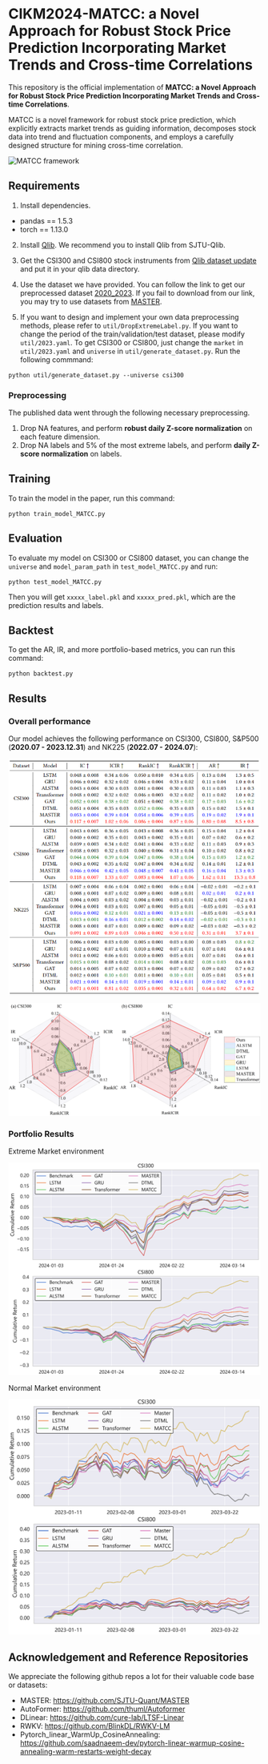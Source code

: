 # CIKM2024-MATCC: a Novel Approach for Robust Stock Price Prediction Incorporating Market Trends and Cross-time Correlations

This repository is the official implementation of **MATCC: a Novel Approach for Robust Stock Price Prediction Incorporating Market Trends and Cross-time Correlations**.

MATCC is a novel framework for robust stock price prediction, which explicitly extracts market trends as guiding information, decomposes stock data into trend and fluctuation components, and employs a carefully designed structure for mining cross-time correlation.

![MATCC framework](fig/MATCC_structure.png)

## Requirements

1. Install dependencies.

- pandas == 1.5.3
- torch == 1.13.0

2. Install [Qlib](https://github.com/SJTU-Quant/qlib). We recommend you to install Qlib from SJTU-Qlib.

3. Get the CSI300 and CSI800 stock instruments from [Qlib dataset update](https://github.com/chenditc/investment_data/releases) and put it in your qlib data directory.

4. Use the dataset we have provided. You can follow the link to get our preprocessed dataset [2020_2023](https://pan.baidu.com/s/15gt3FcnwqTBAy5oPbzhOsA?pwd=1234). If you fail to download from our link, you may try to use datasets from [MASTER](https://github.com/SJTU-Quant/MASTER).

5. If you want to design and implement your own data preprocessing methods, please refer to `util/DropExtremeLabel.py`. If you want to change the period of the train/validation/test dataset, please modify `util/2023.yaml`. To get CSI300 or CSI800, just change the `market` in `util/2023.yaml` and `universe` in `util/generate_dataset.py`. Run the following commmand:

```
python util/generate_dataset.py --universe csi300
```

### Preprocessing

The published data went through the following necessary preprocessing.

1. Drop NA features, and perform **robust daily Z-score normalization** on each feature dimension.
2. Drop NA labels and 5% of the most extreme labels, and perform **daily Z-score normalization** on labels.

## Training

To train the model in the paper, run this command:

```train
python train_model_MATCC.py
```

## Evaluation

To evaluate my model on CSI300 or CSI800 dataset, you can change the `universe` and `model_param_path` in `test_model_MATCC.py` and run:

```eval
python test_model_MATCC.py
```

Then you will get `xxxxx_label.pkl` and `xxxxx_pred.pkl`, which are the prediction results and labels.

## Backtest

To get the AR, IR, and more portfolio-based metrics, you can run this command:

```backtest
python backtest.py
```

## Results

### Overall performance

Our model achieves the following performance on CSI300, CSI800, S&P500 (**2020.07 - 2023.12.31**) and NK225 (**2022.07 - 2024.07**):

![Performance comparison](fig/all_datasets_performance.png)

<!-- | Model name  | IC              | ICIR            | RankIC         | RankICIR        | AR              | IR              |
| ----------- | --------------- | --------------- | -------------- | --------------- | --------------- | --------------- |
| Ours        | **0.117242833** | **1.024316702** | **0.08575864** | **0.870096253** | **0.803259517** | **8.466878624** |
| MASTER      | 0.053792434     | 0.396283874     | 0.054635386    | 0.39024223      | 0.195310604     | 1.930453898     |
| DTML        | 0.051088842     | 0.35034742      | 0.051845797    | 0.351184897     | 0.154697641     | 1.537347888     |
| Transformer | 0.048012156     | 0.323552332     | 0.046412452    | 0.324412535     | 0.113665438     | 1.036304061     |
| ALSTM       | 0.043422655     | 0.304667419     | 0.041286052    | 0.303555486     | 0.110967154     | 1.092517725     |
| LSTM        | 0.048424638     | 0.336684621     | 0.050138655    | 0.340297238     | 0.132869265     | 1.336330359     |
| GAT         | 0.05297247      | 0.388511199     | 0.053731579    | 0.388697025     | 0.187204099     | 1.914184519     |
| GRU         | 0.04625093      | 0.323989797     | 0.046433043    | 0.326022902     | 0.107347975     | 1.048304919     | -->

![Performance comparison](fig/radia.png)

### Portfolio Results

Extreme Market environment

![extreme market environment](fig/cumulative_return_202401_202403.png)

Normal Market environment

![normal market environment](fig/cumulative_return_202301_202303.png)

## Acknowledgement and Reference Repositories

We appreciate the following github repos a lot for their valuable code base or datasets:

- MASTER: https://github.com/SJTU-Quant/MASTER
- AutoFormer: https://github.com/thuml/Autoformer
- DLinear: https://github.com/cure-lab/LTSF-Linear
- RWKV: https://github.com/BlinkDL/RWKV-LM
- Pytorch_linear_WarmUp_CosineAnnealing: https://github.com/saadnaeem-dev/pytorch-linear-warmup-cosine-annealing-warm-restarts-weight-decay
